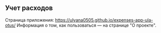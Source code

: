 ## Учет расходов

Страница приложения: https://ulyana0505.github.io/expenses-app-ula-otus/
Информация о том, как пользоваться — на странице "О проекте".
